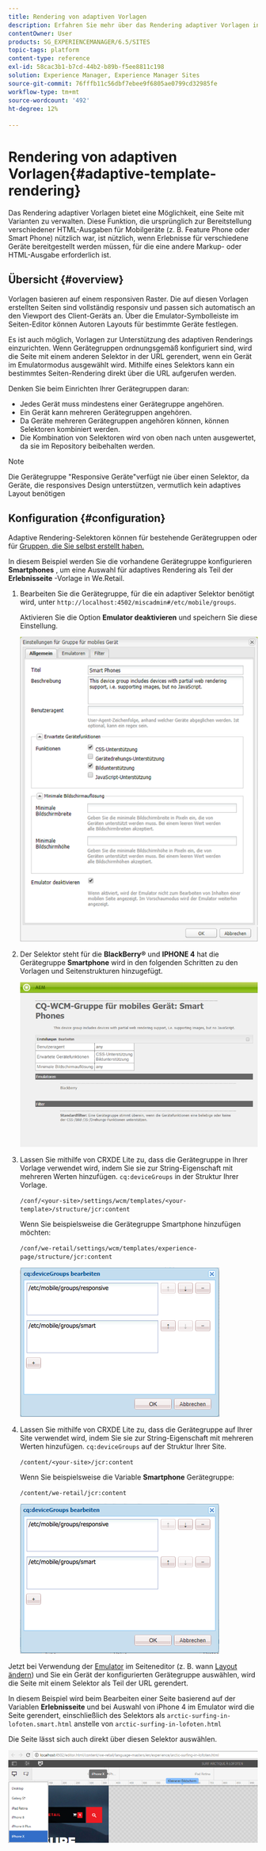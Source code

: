 ```yaml
---
title: Rendering von adaptiven Vorlagen
description: Erfahren Sie mehr über das Rendering adaptiver Vorlagen in Adobe Experience Manager.
contentOwner: User
products: SG_EXPERIENCEMANAGER/6.5/SITES
topic-tags: platform
content-type: reference
exl-id: 58cac3b1-b7cd-44b2-b89b-f5ee8811c198
solution: Experience Manager, Experience Manager Sites
source-git-commit: 76fffb11c56dbf7ebee9f6805ae0799cd32985fe
workflow-type: tm+mt
source-wordcount: '492'
ht-degree: 12%

---
```


# Rendering von adaptiven Vorlagen{#adaptive-template-rendering}

Das Rendering adaptiver Vorlagen bietet eine Möglichkeit, eine Seite mit Varianten zu verwalten. Diese Funktion, die ursprünglich zur Bereitstellung verschiedener HTML-Ausgaben für Mobilgeräte (z. B. Feature Phone oder Smart Phone) nützlich war, ist nützlich, wenn Erlebnisse für verschiedene Geräte bereitgestellt werden müssen, für die eine andere Markup- oder HTML-Ausgabe erforderlich ist.

## Übersicht {#overview}

Vorlagen basieren auf einem responsiven Raster. Die auf diesen Vorlagen erstellten Seiten sind vollständig responsiv und passen sich automatisch an den Viewport des Client-Geräts an. Über die Emulator-Symbolleiste im Seiten-Editor können Autoren Layouts für bestimmte Geräte festlegen.

Es ist auch möglich, Vorlagen zur Unterstützung des adaptiven Renderings einzurichten. Wenn Gerätegruppen ordnungsgemäß konfiguriert sind, wird die Seite mit einem anderen Selektor in der URL gerendert, wenn ein Gerät im Emulatormodus ausgewählt wird. Mithilfe eines Selektors kann ein bestimmtes Seiten-Rendering direkt über die URL aufgerufen werden.

Denken Sie beim Einrichten Ihrer Gerätegruppen daran:

* Jedes Gerät muss mindestens einer Gerätegruppe angehören.
* Ein Gerät kann mehreren Gerätegruppen angehören.
* Da Geräte mehreren Gerätegruppen angehören können, können Selektoren kombiniert werden.
* Die Kombination von Selektoren wird von oben nach unten ausgewertet, da sie im Repository beibehalten werden.

>[!NOTE]
>
>Die Gerätegruppe &quot;Responsive Geräte&quot;verfügt nie über einen Selektor, da Geräte, die responsives Design unterstützen, vermutlich kein adaptives Layout benötigen

## Konfiguration {#configuration}

Adaptive Rendering-Selektoren können für bestehende Gerätegruppen oder für [Gruppen, die Sie selbst erstellt haben.](/help/sites-developing/mobile.md#device-groups)

In diesem Beispiel werden Sie die vorhandene Gerätegruppe konfigurieren **Smartphones** , um eine Auswahl für adaptives Rendering als Teil der **Erlebnisseite** -Vorlage in We.Retail.

1. Bearbeiten Sie die Gerätegruppe, für die ein adaptiver Selektor benötigt wird, unter `http://localhost:4502/miscadmin#/etc/mobile/groups`.

   Aktivieren Sie die Option **Emulator deaktivieren** und speichern Sie diese Einstellung.

   ![chlimage_1-157](assets/chlimage_1-157.png)

1. Der Selektor steht für die **BlackBerry®** und **IPHONE 4** hat die Gerätegruppe **Smartphone** wird in den folgenden Schritten zu den Vorlagen und Seitenstrukturen hinzugefügt.

   ![chlimage_1-158](assets/chlimage_1-158.png)

1. Lassen Sie mithilfe von CRXDE Lite zu, dass die Gerätegruppe in Ihrer Vorlage verwendet wird, indem Sie sie zur String-Eigenschaft mit mehreren Werten hinzufügen. `cq:deviceGroups` in der Struktur Ihrer Vorlage.

   `/conf/<your-site>/settings/wcm/templates/<your-template>/structure/jcr:content`

   Wenn Sie beispielsweise die Gerätegruppe Smartphone hinzufügen möchten:

   `/conf/we-retail/settings/wcm/templates/experience-page/structure/jcr:content`

   ![chlimage_1-159](assets/chlimage_1-159.png)

1. Lassen Sie mithilfe von CRXDE Lite zu, dass die Gerätegruppe auf Ihrer Site verwendet wird, indem Sie sie zur String-Eigenschaft mit mehreren Werten hinzufügen. `cq:deviceGroups` auf der Struktur Ihrer Site.

   `/content/<your-site>/jcr:content`

   Wenn Sie beispielsweise die Variable **Smartphone** Gerätegruppe:

   `/content/we-retail/jcr:content`

   ![chlimage_1-160](assets/chlimage_1-160.png)

Jetzt bei Verwendung der [Emulator](/help/sites-authoring/responsive-layout.md#layout-definitions-device-emulation-and-breakpoints) im Seiteneditor (z. B. wann [Layout ändern](/help/sites-authoring/responsive-layout.md)) und Sie ein Gerät der konfigurierten Gerätegruppe auswählen, wird die Seite mit einem Selektor als Teil der URL gerendert.

In diesem Beispiel wird beim Bearbeiten einer Seite basierend auf der Variablen **Erlebnisseite** und bei Auswahl von iPhone 4 im Emulator wird die Seite gerendert, einschließlich des Selektors als `arctic-surfing-in-lofoten.smart.html` anstelle von `arctic-surfing-in-lofoten.html`

Die Seite lässt sich auch direkt über diesen Selektor auswählen.

![chlimage_1-161](assets/chlimage_1-161.png)
